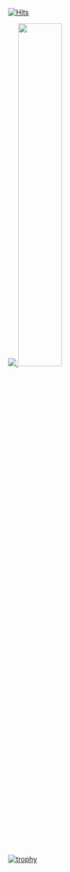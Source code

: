 [![Hits](https://hits.seeyoufarm.com/api/count/incr/badge.svg?url=https%3A%2F%2Fgithub.com%2Fgjbae1212%2Fhit-counter&count_bg=%23A5D6FF&title_bg=%23555555&icon=&icon_color=%23E7E7E7&title=views&edge_flat=false)](https://hits.seeyoufarm.com)

<a href="s">
  <img src="https://github-readme-stats.vercel.app/api/top-langs/?username=dkssud8150&exclude_repo=dkssud8150.github.io&layout=compact&theme=tokyonight" />
</a>
<a href="s">
  <img src="https://github-readme-stats.vercel.app/api?username=dkssud8150&theme=tokyonight&show_icons=true" width="42%" />
</a>

<br>
<br>
<!--
<img align="center" src="https://github-readme-stats.vercel.app/api/pin/?username=dkssud8150&repo=dkssud8150.github.io">

<br>
<br>
-->


[![trophy](https://github-profile-trophy.vercel.app/?username=dkssud8150&theme=flat&column=7)](https://github.com/dkssud8150/github-profile-trophy)


